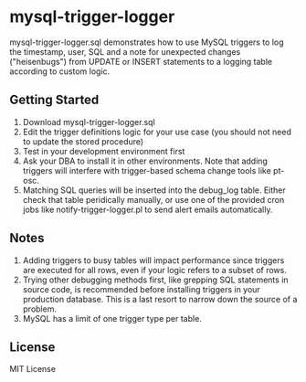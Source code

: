 # mysql-trigger-logger
mysql-trigger-logger.sql demonstrates how to use MySQL triggers to log the timestamp, user, SQL and a note for unexpected changes ("heisenbugs") from UPDATE or INSERT statements to a logging table according to custom logic.

## Getting Started

1. Download mysql-trigger-logger.sql
2. Edit the trigger definitions logic for your use case (you should not need to update the stored procedure)
3. Test in your development environment first
4. Ask your DBA to install it in other environments. Note that adding triggers will interfere with trigger-based schema change tools like pt-osc.
5. Matching SQL queries will be inserted into the debug_log table. Either check that table peridically manually, or use one of the provided cron jobs like notify-trigger-logger.pl to send alert emails automatically.

## Notes

1. Adding triggers to busy tables will impact performance since triggers are executed for all rows, even if your logic refers to a subset of rows.
2. Trying other debugging methods first, like grepping SQL statements in source code, is recommended before installing triggers in your production database. This is a last resort to narrow down the source of a problem.
3. MySQL has a limit of one trigger type per table.

## License

MIT License
